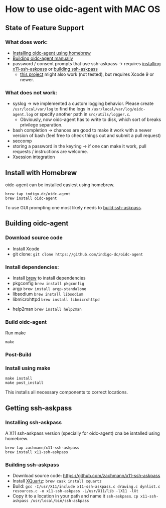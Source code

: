 # How to use oidc-agent with MAC OS

## State of Feature Support
### What does work:
- [Installing oidc-agent using homebrew](#install-with-homebrew)
- [Building oidc-agent manually](#building-oidc-agent)
- password / consent prompts that use ssh-askpass -> requires [installing
  x11-ssh-askpass](#installing-ssh-askpass) or [building
  ssh-askpass](#building-ssh-askpass)
  - [this project](https://github.com/lukas-zronek/ssh-askpass-mac) might also
    work (not tested), but requires Xcode 9 or newer.

### What does not work:
- syslog -> we implemented a custom logging behavior. Please create
  ```/usr/local/var/log``` to find the logs in
  ```/usr/local/var/log/oidc-agent.log``` or specify another path in
  ```src/utils/logger.c```.
  - Obviously, now oidc-agent has to write to disk, which sort of breaks
    privilege separation.
- bash completion -> chances are good to make it work with a newer version of bash (feel free to check things out and submit a pull request)
- seccomp
- storing a password in the keyring -> if one can make it work, pull requests /
  instructions are welcome.
- Xsession integration

## Install with Homebrew
oidc-agent can be installed easiest using homebrew.
```
brew tap indigo-dc/oidc-agent
brew install oidc-agent
```
To use GUI prompting one most likely needs to [build ssh-askpass](#building-ssh-askpass).

## Building oidc-agent
### Download source code
- Install Xcode
- git clone: ```git clone https://github.com/indigo-dc/oidc-agent```

### Install dependencies:
- Install [brew](https://brew.sh) to install dependencies
- pkgconfig ```brew install pkgconfig```
- argp ```brew install argp-standalone```
- libsodium ```brew install libsodium```
- libmicrohttpd ```brew install libmicrohttpd```
<!-- - libsecret-1 ```brew install libsecret-1``` -->
<!--   - you might have to add ```/usr/local/opt/libffi/lib/pkgconfig``` to ```$PKG_CONFIG_PATH``` -->
- help2man ```brew install help2man```

### Build oidc-agent
Run make
```
make
```
### Post-Build
### Install using make
```
make install
make post_install
```
This installs all necessary components to correct locations.

## Getting ssh-askpass
### Installing ssh-askpass
A X11 ssh-askpass version (specially for oidc-agent) cna be isntalled using
homebrew.
```
brew tap zachmann/x11-ssh-askpass
brew install x11-ssh-askpass
```

### Building ssh-askpass
- Download source code: https://github.com/zachmann/x11-ssh-askpass
- Install [XQuartz](https://www.xquartz.org/): ```brew cask install xquartz```
- Build: ```gcc -I/usr/X11/include x11-ssh-askpass.c drawing.c dynlist.c resources.c -o x11-ssh-askpass -L/usr/X11/lib -lX11 -lXt```
- Copy it to a location in your path and name it `ssh-askpass`. ```cp x11-ssh-askpass
  /usr/local/bin/ssh-askpass```
